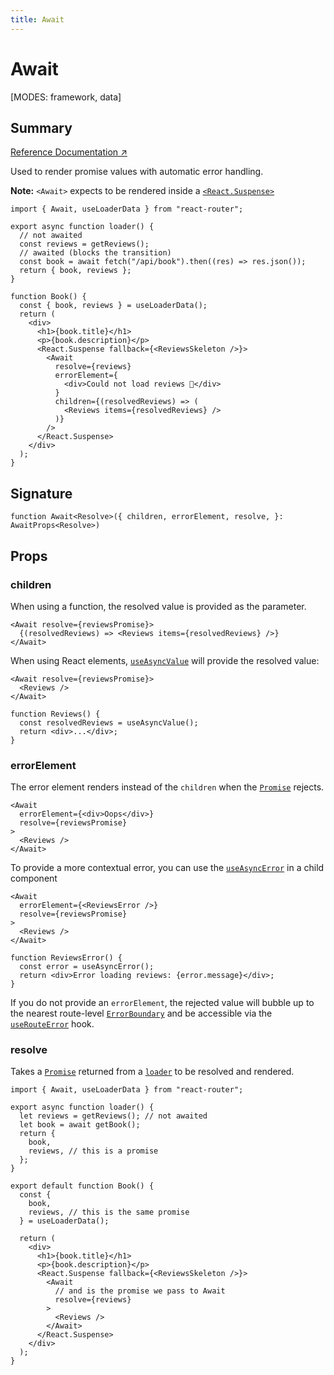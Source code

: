 ```yaml
---
title: Await
---
```


# Await

<!--
⚠️ ⚠️ IMPORTANT ⚠️ ⚠️ 

Thank you for helping improve our documentation!

This file is auto-generated from the JSDoc comments in the source
code, so please edit the JSDoc comments in the file below and this
file will be re-generated once those changes are merged.

https://github.com/remix-run/react-router/blob/main/packages/react-router/lib/components.tsx
-->

[MODES: framework, data]

## Summary

[Reference Documentation ↗](https://api.reactrouter.com/v7/functions/react_router.Await.html)

Used to render promise values with automatic error handling.

**Note:** `<Await>` expects to be rendered inside a [`<React.Suspense>`](https://react.dev/reference/react/Suspense)

```tsx
import { Await, useLoaderData } from "react-router";

export async function loader() {
  // not awaited
  const reviews = getReviews();
  // awaited (blocks the transition)
  const book = await fetch("/api/book").then((res) => res.json());
  return { book, reviews };
}

function Book() {
  const { book, reviews } = useLoaderData();
  return (
    <div>
      <h1>{book.title}</h1>
      <p>{book.description}</p>
      <React.Suspense fallback={<ReviewsSkeleton />}>
        <Await
          resolve={reviews}
          errorElement={
            <div>Could not load reviews 😬</div>
          }
          children={(resolvedReviews) => (
            <Reviews items={resolvedReviews} />
          )}
        />
      </React.Suspense>
    </div>
  );
}
```

## Signature

```tsx
function Await<Resolve>({ children, errorElement, resolve, }: AwaitProps<Resolve>)
```

## Props

### children

When using a function, the resolved value is provided as the parameter.

```tsx [2]
<Await resolve={reviewsPromise}>
  {(resolvedReviews) => <Reviews items={resolvedReviews} />}
</Await>
```

When using React elements, [`useAsyncValue`](../hooks/useAsyncValue) will provide the
resolved value:

```tsx [2]
<Await resolve={reviewsPromise}>
  <Reviews />
</Await>

function Reviews() {
  const resolvedReviews = useAsyncValue();
  return <div>...</div>;
}
```

### errorElement

The error element renders instead of the `children` when the [`Promise`](https://developer.mozilla.org/en-US/docs/Web/JavaScript/Reference/Global_Objects/Promise)
rejects.

```tsx
<Await
  errorElement={<div>Oops</div>}
  resolve={reviewsPromise}
>
  <Reviews />
</Await>
```

To provide a more contextual error, you can use the [`useAsyncError`](../hooks/useAsyncError) in a
child component

```tsx
<Await
  errorElement={<ReviewsError />}
  resolve={reviewsPromise}
>
  <Reviews />
</Await>

function ReviewsError() {
  const error = useAsyncError();
  return <div>Error loading reviews: {error.message}</div>;
}
```

If you do not provide an `errorElement`, the rejected value will bubble up
to the nearest route-level [`ErrorBoundary`](../../start/framework/route-module#errorboundary)
and be accessible via the [`useRouteError`](../hooks/useRouteError) hook.

### resolve

Takes a [`Promise`](https://developer.mozilla.org/en-US/docs/Web/JavaScript/Reference/Global_Objects/Promise)
returned from a [`loader`](../../start/framework/route-module#loader) to be
resolved and rendered.

```tsx
import { Await, useLoaderData } from "react-router";

export async function loader() {
  let reviews = getReviews(); // not awaited
  let book = await getBook();
  return {
    book,
    reviews, // this is a promise
  };
}

export default function Book() {
  const {
    book,
    reviews, // this is the same promise
  } = useLoaderData();

  return (
    <div>
      <h1>{book.title}</h1>
      <p>{book.description}</p>
      <React.Suspense fallback={<ReviewsSkeleton />}>
        <Await
          // and is the promise we pass to Await
          resolve={reviews}
        >
          <Reviews />
        </Await>
      </React.Suspense>
    </div>
  );
}
```

